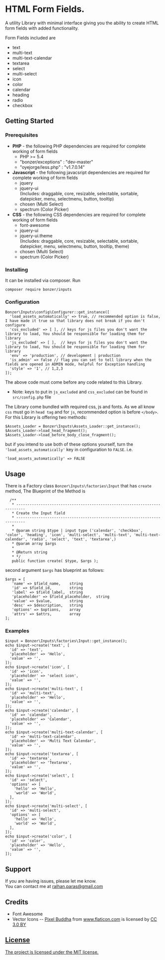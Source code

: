 # HTML Form Fields.
A utility Library with minimal interface giving you the ability to create HTML form fields with added functionality.<br>

Form Fields included are
* text
* multi-text
* multi-text-calendar
* textarea
* select
* multi-select
* icon
* color
* calendar
* heading 
* radio
* checkbox

## Getting Started

### Prerequisites
<ul>
  <li>
    <b>PHP</b> - the following PHP dependencies are required for complete working of form fields
    <ul>
      <li>PHP >= 5.4</li>
      <li>"bonzer/exceptions" : "dev-master"</li>
      <li>"oyejorge/less.php" : "v1.7.0.14"</li>
    </ul>
</li>
  <li>
    <b>Javascript</b> - the following javacsript dependencies are required for complete working of form fields
    <ul>
      <li>jquery</li>
      <li>jquery-ui <br>(Includes: draggable, core, resizable, selectable, sortable, datepicker, menu, selectmenu, button, tooltip)</li>
      <li>chosen (Multi Select)</li>
      <li>spectrum (Color Picker)</li>
    </ul>
  </li>
  <li>
    <b>CSS</b> - the following CSS dependencies are required for complete working of form fields
    <ul>
      <li>font-awesome</li>
      <li>jquery-ui</li>
      <li>jquery-ui.theme <br>(Includes: draggable, core, resizable, selectable, sortable, datepicker, menu, selectmenu, button, tooltip, theme)</li>
      <li>chosen (Multi Select)</li>
      <li>spectrum (Color Picker)</li>
    </ul>
  </li>
</ul>

### Installing 
It can be installed via composer. Run
```
composer require bonzer/inputs
```

### Configuration
```
Bonzer\Inputs\config\Configurer::get_instance([
  'load_assets_automatically' => true, // recommended option is false, I have made it true so that library does not break if you don't configure
  'css_excluded' => [ ], // keys for js files you don't want the library to load, You should be responsible for loading them for library
  'js_excluded' => [ ],  // keys for js files you don't want the library to load, You should be responsible for loading them for library
  'env' => 'production', // development | production
  'is_admin' => false // flag you can set to tell library when the fields are opened in ADMIN mode, helpful for Exception handling
  'style' => '1', // 1,2,3
]);
```
The above code must come before any code related to this Library.<br>
* Note: keys to put in <code>js_excluded</code> and <code>css_excluded</code> can be found in <code>src/config.php</code> file

The Library come bundled with required css, js and fonts. As we all know <code>css</code> must go in <code>head tag</code> and for <code>js</code>, 
recommended option is before <code>&lt;/body&gt;</code>. For this Library is offering two methods:

```
$Assets_Loader = Bonzer\Inputs\Assets_Loader::get_instance();
$Assets_Loader->load_head_fragment();
$Assets_Loader->load_before_body_close_fragment();
```
but if you intend to use both of these options yourself, turn the <code>'load_assets_automatically'</code> key in configuration to <code>FALSE</code>. i.e.
```
'load_assets_automatically' => FALSE
```
## Usage
There is a Factory class <code>Bonzer\Inputs\factories\Input</code> that has <code>create</code> method, 
The Blueprint of the Method is 
```
  /**
   * --------------------------------------------------------------------------
   * Create the Input field
   * --------------------------------------------------------------------------
   * 
   * @param string $type | input type ('calendar', 'checkbox', 'color', 'heading', 'icon', 'multi-select', 'multi-text', 'multi-text-calendar', 'radio', 'select', 'text', 'textarea',)
   * @param array $args 
   * 
   * @Return string 
   * */
   public function create( $type, $args );
```
second argument <code>$args</code> has blueprint as follows: 
```
$args = [
   'name' => $field_name,    string
   'id' => $field_id,        string
   'label' => $field_label,  string
   'placeholder' => $field_placeholder,  string
   'value' => $value,        string
   'desc' => $description,   string
   'options' => $options,    array
   'attrs' => $attrs,        array
];
```
### Examples
```
$input = Bonzer\Inputs\factories\Input::get_instance();
echo $input->create('text', [
  'id' => 'text',
  'placeholder' => 'Hello',
  'value' => '',
]);
echo $input->create('icon', [
  'id' => 'icon',
  'placeholder' => 'select icon',
  'value' => '',
]);
echo $input->create('multi-text', [
  'id' => 'multi-text',
  'placeholder' => 'Hello',
  'value' => '',
]);
echo $input->create('calendar', [
  'id' => 'calendar',
  'placeholder' => 'Calendar',
  'value' => '',
]);
echo $input->create('multi-text-calendar', [
  'id' => 'multi-text-calendar',
  'placeholder' => 'Multi Text Calendar',
  'value' => '',
]);
echo $input->create('textarea', [
  'id' => 'textarea',
  'placeholder' => 'Textarea',
  'value' => '',
]);
echo $input->create('select', [
  'id' => 'select',
  'options' => [
    'hello' => 'Hello',
    'world' => 'World',
  ],
]);
echo $input->create('multi-select', [
  'id' => 'multi-select',
  'options' => [
    'hello' => 'Hello',
    'world' => 'World',
  ],
]);
echo $input->create('color', [
  'id' => 'color',
  'placeholder' => 'Hello',
  'value' => '',
]);
```

## Support
If you are having issues, please let me know.<br>
You can contact me at ralhan.paras@gmail.com

## Credits
* Font Awesome
* Vector Icons -- <a href="http://www.flaticon.com/authors/pixel-buddha" title="Pixel Buddha" class="dark-grey">Pixel Buddha</a> from <a href="http://www.flaticon.com" title="Flaticon" class="dark-grey">www.flaticon.com</a> is licensed by <a href="http://creativecommons.org/licenses/by/3.0/" title="Creative Commons BY 3.0" target="_blank" class="dark-grey">CC 3.0 BY

## License
The project is licensed under the MIT license.

